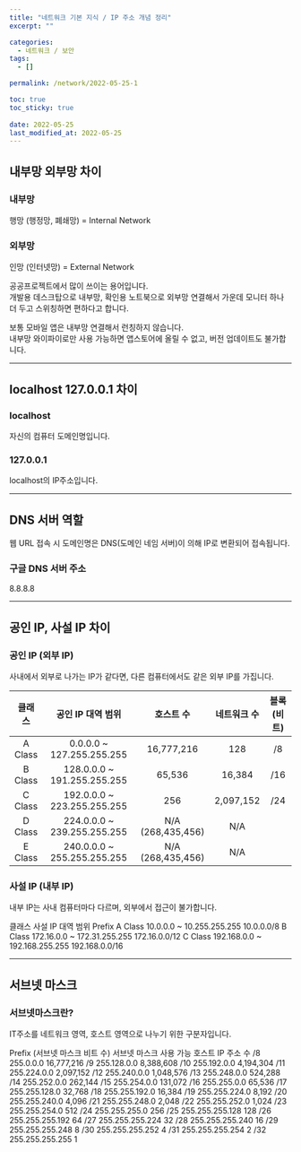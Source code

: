 ```yaml
---
title: "네트워크 기본 지식 / IP 주소 개념 정리"
excerpt: ""

categories:
  - 네트워크 / 보안
tags:
  - []

permalink: /network/2022-05-25-1

toc: true
toc_sticky: true
 
date: 2022-05-25
last_modified_at: 2022-05-25
---
```


## 내부망 외부망 차이

### 내부망
행망 (행정망, 폐쇄망) = Internal Network

### 외부망
인망 (인터넷망) = External Network

공공프로젝트에서 많이 쓰이는 용어입니다.  
개발용 데스크탑으로 내부망, 확인용 노트북으로 외부망 연결해서 가운데 모니터 하나 더 두고 스위칭하면 편하다고 합니다.

보통 모바일 앱은 내부망 연결해서 런칭하지 않습니다.  
내부망 와이파이로만 사용 가능하면 앱스토어에 올릴 수 없고, 버전 업데이트도 불가합니다.

---

## localhost 127.0.0.1 차이

### localhost
자신의 컴퓨터 도메인명입니다.

### 127.0.0.1
localhost의 IP주소입니다.

---

## DNS 서버 역할

웹 URL 접속 시 도메인명은 DNS(도메인 네임 서버)이 의해 IP로 변환되어 접속됩니다.

### 구글 DNS 서버 주소
8.8.8.8

---

## 공인 IP, 사설 IP 차이

### 공인 IP (외부 IP)
사내에서 외부로 나가는 IP가 같다면, 다른 컴퓨터에서도 같은 외부 IP를 가집니다.

| 클래스	| 공인 IP 대역 범위 | 호스트 수 | 네트워크 수	| 블록 (비트) |
| :--: | :--: | :--: | :--: | :--: |
| A Class | 0.0.0.0 ~ 127.255.255.255 | 16,777,216| 128	| /8 |
| B Class | 128.0.0.0 ~ 191.255.255.255	| 65,536 | 16,384 |	/16 |
| C Class | 192.0.0.0 ~ 223.255.255.255	| 256 | 2,097,152 |	/24 |
| D Class | 224.0.0.0 ~ 239.255.255.255	| N/A (268,435,456)	| N/A |
| E Class | 240.0.0.0 ~ 255.255.255.255	| N/A (268,435,456)	| N/A |

### 사설 IP (내부 IP)
내부 IP는 사내 컴퓨터마다 다르며, 외부에서 접근이 불가합니다.

클래스	사설 IP 대역 범위	Prefix
A Class	10.0.0.0 ~ 10.255.255.255	10.0.0.0/8
B Class	172.16.0.0 ~ 172.31.255.255	172.16.0.0/12
C Class	192.168.0.0 ~ 192.168.255.255	192.168.0.0/16

---

## 서브넷 마스크

### 서브넷마스크란?
IT주소를 네트워크 영역, 호스트 영역으로 나누기 위한 구분자입니다.

Prefix (서브넷 마스크 비트 수)	서브넷 마스크	사용 가능 호스트 IP 주소 수
/8	255.0.0.0	16,777,216
/9	255.128.0.0	8,388,608
/10	255.192.0.0	4,194,304
/11	255.224.0.0	2,097,152
/12	255.240.0.0	1,048,576
/13	255.248.0.0	524,288
/14	255.252.0.0	262,144
/15	255.254.0.0	131,072
/16	255.255.0.0	65,536
/17	255.255.128.0	32,768
/18	255.255.192.0	16,384
/19	255.255.224.0	8,192
/20	255.255.240.0	4,096
/21	255.255.248.0	2,048
/22	255.255.252.0	1,024
/23	255.255.254.0	512
/24	255.255.255.0	256
/25	255.255.255.128	128
/26	255.255.255.192	64
/27	255.255.255.224	32
/28	255.255.255.240	16
/29	255.255.255.248	8
/30	255.255.255.252	4
/31	255.255.255.254	2
/32	255.255.255.255	1